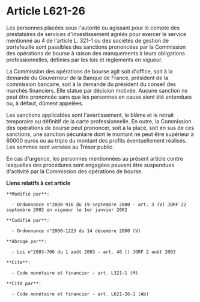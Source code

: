 # Article L621-26

Les personnes placées sous l'autorité ou agissant pour le compte des prestataires de services d'investissement agréés pour
exercer le service mentionné au 4 de l'article L. 321-1 ou des sociétés de gestion de portefeuille sont passibles des
sanctions prononcées par la Commission des opérations de bourse à raison des manquements à leurs obligations
professionnelles, définies par les lois et règlements en vigueur.

La Commission des opérations de bourse agit soit d'office, soit à la demande du Gouverneur de la Banque de France, président
de la commission bancaire, soit à la demande du président du conseil des marchés financiers. Elle statue par décision
motivée. Aucune sanction ne peut être prononcée sans que les personnes en cause aient été entendues ou, à défaut, dûment
appelées.

Les sanctions applicables sont l'avertissement, le blâme et le retrait temporaire ou définitif de la carte professionnelle.
En outre, la Commission des opérations de bourse peut prononcer, soit à la place, soit en sus de ces sanctions, une sanction
pécuniaire dont le montant ne peut être supérieur à 60000 euros ou au triple du montant des profits éventuellement réalisés.
Les sommes sont versées au Trésor public.

En cas d'urgence, les personnes mentionnées au présent article contre lesquelles des procédures sont engagées peuvent être
suspendues d'activité par la Commission des opérations de bourse.

**Liens relatifs à cet article**

	**Modifié par**:

	  - Ordonnance n°2000-916 du 19 septembre 2000 - art. 3 (V) JORF 22 septembre 2002 en vigueur le 1er janvier 2002

	**Codifié par**:

	  - Ordonnance n°2000-1223 du 14 décembre 2000 (V)

	**Abrogé par**:

	  - Loi n°2003-706 du 1 août 2003 - art. 48 () JORF 2 août 2003

	**Cite**:

	  - Code monétaire et financier - art. L321-1 (M)

	**Cité par**:

	  - Code monétaire et financier - art. L621-26-1 (Ab)

